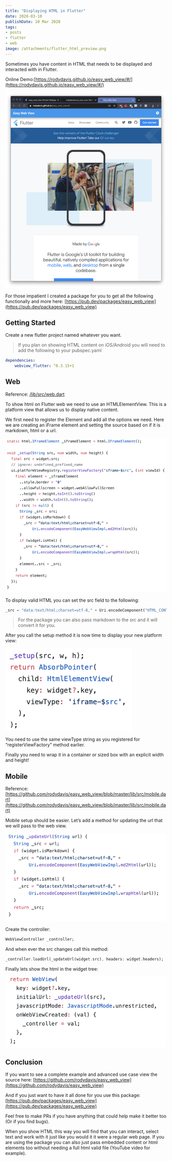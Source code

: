 ```yaml
---
title: "Displaying HTML in Flutter"
date: 2020-03-10
publishDate: 10 Mar 2020
tags:
- posts
- flutter
- web
image: /attachments/flutter_html_preview.png
---
```


Sometimes you have content in HTML that needs to be displayed and interacted with in Flutter.

Online Demo:[https://rodydavis.github.io/easy_web_view/#/](https://rodydavis.github.io/easy_web_view/#/)

![](/attachments/flutter_html_preview.png)

For those impatient I created a package for you to get all the following functionally and more here: [https://pub.dev/packages/easy_web_view](https://pub.dev/packages/easy_web_view)

## Getting Started

Create a new flutter project named whatever you want.

> If you plan on showing HTML content on iOS/Android you will need to add the following to your pubspec.yaml

```yaml
dependencies:
    webview_flutter: ^0.3.15+1
```

## Web

Reference: [/lib/src/web.dart](https://github.com/rodydavis/easy_web_view/blob/master/lib/src/web.dart)

To show html on Flutter web we need to use an HTMLElementView. This is a platform view that allows us to display native content.

We first need to register the Element and add all the options we need. Here we are creating an iFrame element and setting the source based on if it is markdown, html or a url.

![](/attachments/flutter_html_iframe.png)

To display valid HTML you can set the src field to the following:

```dart
_src = "data:text/html;charset=utf-8," + Uri.encodeComponent("HTML_CONTENT_HERE");
```

> For the package you can also pass markdown to the src and it will convert it for you.

After you call the setup method it is now time to display your new platform view:

![](/attachments/flutter_html_setup.png)

You need to use the same viewType string as you registered for “registerViewFactory” method earlier.

Finally you need to wrap it in a container or sized box with an explicit width and height!

## Mobile

Reference: [https://github.com/rodydavis/easy_web_view/blob/master/lib/src/mobile.dart](https://github.com/rodydavis/easy_web_view/blob/master/lib/src/mobile.dart)

Mobile setup should be easier. Let’s add a method for updating the url that we will pass to the web view.

![](/attachments/flutter_html_update_url.png)

Create the controller:

```dart
WebViewController _controller;
```

And when ever the src changes call this method:

```dart
_controller.loadUrl(_updateUrl(widget.src), headers: widget.headers);
```

Finally lets show the html in the widget tree:

![](/attachments/flutter_html_return.png)

## Conclusion

If you want to see a complete example and advanced use case view the source here: [https://github.com/rodydavis/easy_web_view](https://github.com/rodydavis/easy_web_view)

And if you just want to have it all done for you use this package: [https://pub.dev/packages/easy_web_view](https://pub.dev/packages/easy_web_view)

Feel free to make PRs if you have anything that could help make it better too (Or if you find bugs).

When you show HTML this way you will find that you can interact, select text and work with it just like you would it it were a regular web page. If you are using the package you can also just pass embedded content or html elements too without needing a full html valid file (YouTube video for example).
